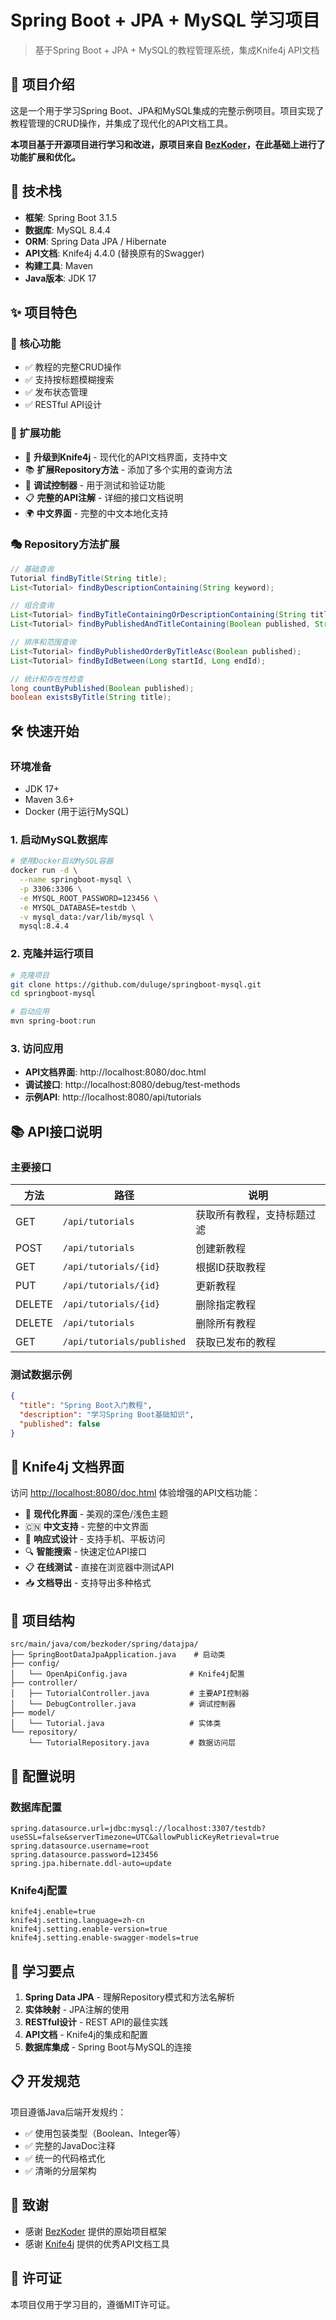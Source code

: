 # Spring Boot + JPA + MySQL 学习项目

> 基于Spring Boot + JPA + MySQL的教程管理系统，集成Knife4j API文档

## 📖 项目介绍

这是一个用于学习Spring Boot、JPA和MySQL集成的完整示例项目。项目实现了教程管理的CRUD操作，并集成了现代化的API文档工具。

**本项目基于开源项目进行学习和改进，原项目来自 [BezKoder](https://github.com/bezkoder/spring-boot-data-jpa-mysql)，在此基础上进行了功能扩展和优化。**

## 🚀 技术栈

- **框架**: Spring Boot 3.1.5
- **数据库**: MySQL 8.4.4
- **ORM**: Spring Data JPA / Hibernate
- **API文档**: Knife4j 4.4.0 (替换原有的Swagger)
- **构建工具**: Maven
- **Java版本**: JDK 17

## ✨ 项目特色

### 🎯 核心功能
- ✅ 教程的完整CRUD操作
- ✅ 支持按标题模糊搜索
- ✅ 发布状态管理
- ✅ RESTful API设计

### 🔧 扩展功能
- 🎨 **升级到Knife4j** - 现代化的API文档界面，支持中文
- 📚 **扩展Repository方法** - 添加了多个实用的查询方法
- 🧪 **调试控制器** - 用于测试和验证功能
- 📋 **完整的API注解** - 详细的接口文档说明
- 🌍 **中文界面** - 完整的中文本地化支持

### 🎭 Repository方法扩展
```java
// 基础查询
Tutorial findByTitle(String title);
List<Tutorial> findByDescriptionContaining(String keyword);

// 组合查询  
List<Tutorial> findByTitleContainingOrDescriptionContaining(String titleKeyword, String descKeyword);
List<Tutorial> findByPublishedAndTitleContaining(Boolean published, String titleKeyword);

// 排序和范围查询
List<Tutorial> findByPublishedOrderByTitleAsc(Boolean published);
List<Tutorial> findByIdBetween(Long startId, Long endId);

// 统计和存在性检查
long countByPublished(Boolean published);
boolean existsByTitle(String title);
```

## 🛠️ 快速开始

### 环境准备
- JDK 17+
- Maven 3.6+
- Docker (用于运行MySQL)

### 1. 启动MySQL数据库

```bash
# 使用Docker启动MySQL容器
docker run -d \
  --name springboot-mysql \
  -p 3306:3306 \
  -e MYSQL_ROOT_PASSWORD=123456 \
  -e MYSQL_DATABASE=testdb \
  -v mysql_data:/var/lib/mysql \
  mysql:8.4.4
```

### 2. 克隆并运行项目

```bash
# 克隆项目
git clone https://github.com/duluge/springboot-mysql.git
cd springboot-mysql

# 启动应用
mvn spring-boot:run
```

### 3. 访问应用

- **API文档界面**: http://localhost:8080/doc.html
- **调试接口**: http://localhost:8080/debug/test-methods
- **示例API**: http://localhost:8080/api/tutorials

## 📚 API接口说明

### 主要接口
| 方法 | 路径 | 说明 |
|------|------|------|
| GET | `/api/tutorials` | 获取所有教程，支持标题过滤 |
| POST | `/api/tutorials` | 创建新教程 |
| GET | `/api/tutorials/{id}` | 根据ID获取教程 |
| PUT | `/api/tutorials/{id}` | 更新教程 |
| DELETE | `/api/tutorials/{id}` | 删除指定教程 |
| DELETE | `/api/tutorials` | 删除所有教程 |
| GET | `/api/tutorials/published` | 获取已发布的教程 |

### 测试数据示例
```json
{
  "title": "Spring Boot入门教程",
  "description": "学习Spring Boot基础知识",
  "published": false
}
```

## 🎨 Knife4j 文档界面

访问 [http://localhost:8080/doc.html](http://localhost:8080/doc.html) 体验增强的API文档功能：

- 🎨 **现代化界面** - 美观的深色/浅色主题
- 🇨🇳 **中文支持** - 完整的中文界面
- 📱 **响应式设计** - 支持手机、平板访问
- 🔍 **智能搜索** - 快速定位API接口
- 📋 **在线测试** - 直接在浏览器中测试API
- 📥 **文档导出** - 支持导出多种格式

## 📝 项目结构

```
src/main/java/com/bezkoder/spring/datajpa/
├── SpringBootDataJpaApplication.java    # 启动类
├── config/
│   └── OpenApiConfig.java              # Knife4j配置
├── controller/
│   ├── TutorialController.java         # 主要API控制器
│   └── DebugController.java            # 调试控制器
├── model/
│   └── Tutorial.java                   # 实体类
└── repository/
    └── TutorialRepository.java         # 数据访问层
```

## 🔧 配置说明

### 数据库配置
```properties
spring.datasource.url=jdbc:mysql://localhost:3307/testdb?useSSL=false&serverTimezone=UTC&allowPublicKeyRetrieval=true
spring.datasource.username=root
spring.datasource.password=123456
spring.jpa.hibernate.ddl-auto=update
```

### Knife4j配置
```properties
knife4j.enable=true
knife4j.setting.language=zh-cn
knife4j.setting.enable-version=true
knife4j.setting.enable-swagger-models=true
```

## 🎯 学习要点

1. **Spring Data JPA** - 理解Repository模式和方法名解析
2. **实体映射** - JPA注解的使用
3. **RESTful设计** - REST API的最佳实践
4. **API文档** - Knife4j的集成和配置
5. **数据库集成** - Spring Boot与MySQL的连接

## 📋 开发规范

项目遵循Java后端开发规约：
- ✅ 使用包装类型（Boolean、Integer等）
- ✅ 完整的JavaDoc注释
- ✅ 统一的代码格式化
- ✅ 清晰的分层架构

## 🙏 致谢

- 感谢 [BezKoder](https://www.bezkoder.com) 提供的原始项目框架
- 感谢 [Knife4j](https://gitee.com/xiaoym/knife4j) 提供的优秀API文档工具

## 📄 许可证

本项目仅用于学习目的，遵循MIT许可证。